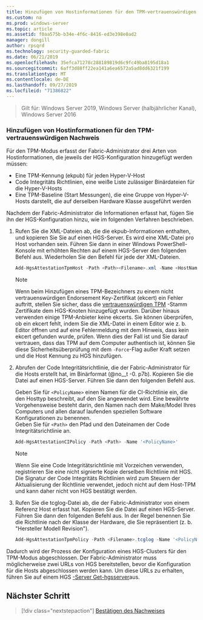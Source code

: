 ```yaml
---
title: Hinzufügen von Hostinformationen für den TPM-vertrauenswürdigen Nachweis
ms.custom: na
ms.prod: windows-server
ms.topic: article
ms.assetid: f0aa575b-b34e-4f6c-8416-ed3e398e0ad2
manager: dongill
author: rpsqrd
ms.technology: security-guarded-fabric
ms.date: 06/21/2019
ms.openlocfilehash: 35efca71278c288189819d6c9fc49ba8195d18a1
ms.sourcegitcommit: 6aff3d88ff22ea141a6ea6572a5ad8dd6321f199
ms.translationtype: MT
ms.contentlocale: de-DE
ms.lasthandoff: 09/27/2019
ms.locfileid: "71386822"
---
```

>Gilt für: Windows Server 2019, Windows Server (halbjährlicher Kanal), Windows Server 2016

### <a name="add-host-information-for-tpm-trusted-attestation"></a>Hinzufügen von Hostinformationen für den TPM-vertrauenswürdigen Nachweis

Für den TPM-Modus erfasst der Fabric-Administrator drei Arten von Hostinformationen, die jeweils der HGS-Konfiguration hinzugefügt werden müssen:

- Eine TPM-Kennung (ekpub) für jeden Hyper-V-Host
- Code Integritäts Richtlinien, eine weiße Liste zulässiger Binärdateien für die Hyper-V-Hosts
- Eine TPM-Baseline (Start Messungen), die eine Gruppe von Hyper-V-Hosts darstellt, die auf derselben Hardware Klasse ausgeführt werden

Nachdem der Fabric-Administrator die Informationen erfasst hat, fügen Sie ihn der HGS-Konfiguration hinzu, wie im folgenden Verfahren beschrieben.

1. Rufen Sie die XML-Dateien ab, die die ekpub-Informationen enthalten, und kopieren Sie Sie auf einen HGS-Server. Es wird eine XML-Datei pro Host vorhanden sein. Führen Sie dann in einer Windows PowerShell-Konsole mit erhöhten Rechten auf einem HGS-Server den folgenden Befehl aus. Wiederholen Sie den Befehl für jede der XML-Dateien.

    ```powershell
    Add-HgsAttestationTpmHost -Path <Path><Filename>.xml -Name <HostName>
    ```

    > [!NOTE]
    > Wenn beim Hinzufügen eines TPM-Bezeichners zu einem nicht vertrauenswürdigen Endorsement Key-Zertifikat (ekcert) ein Fehler auftritt, stellen Sie sicher, dass die [vertrauenswürdigen TPM](guarded-fabric-install-trusted-tpm-root-certificates.md) -Stamm Zertifikate dem HGS-Knoten hinzugefügt wurden.
    > Darüber hinaus verwenden einige TPM-Anbieter keine ekcerts.
    > Sie können überprüfen, ob ein ekcert fehlt, indem Sie die XML-Datei in einem Editor wie z. b. Editor öffnen und auf eine Fehlermeldung mit dem Hinweis, dass kein ekcert gefunden wurde, prüfen.
    > Wenn dies der Fall ist und Sie darauf vertrauen, dass das TPM auf dem Computer authentisch ist, können Sie diese Sicherheitsüberprüfung mit dem `-Force`-Flag außer Kraft setzen und die Host Kennung zu HGS hinzufügen.

2. Abrufen der Code Integritätsrichtlinie, die der Fabric-Administrator für die Hosts erstellt hat, im Binärformat (@no__t -0. p7b). Kopieren Sie die Datei auf einen HGS-Server. Führen Sie dann den folgenden Befehl aus.

    Geben Sie für `<PolicyName>` einen Namen für die CI-Richtlinie ein, die den Hosttyp beschreibt, auf den Sie angewendet wird. Eine bewährte Vorgehensweise besteht darin, den Namen nach dem Make/Model Ihres Computers und allen darauf laufenden speziellen Software Konfigurationen zu benennen.<br>Geben Sie für `<Path>` den Pfad und den Dateinamen der Code Integritätsrichtlinie an.

    ```powershell
    Add-HgsAttestationCIPolicy -Path <Path> -Name '<PolicyName>'
    ```
    
    > [!NOTE]
    > Wenn Sie eine Code Integritätsrichtlinie mit Vorzeichen verwenden, registrieren Sie eine nicht signierte Kopie derselben Richtlinie mit HGS.
    > Die Signatur der Code Integritäts Richtlinien wird zum Steuern der Aktualisierung der Richtlinie verwendet, jedoch nicht auf dem Host-TPM und kann daher nicht von HGS bestätigt werden.

3. Rufen Sie die tcglog-Datei ab, die der Fabric-Administrator von einem Referenz Host erfasst hat. Kopieren Sie die Datei auf einen HGS-Server. Führen Sie dann den folgenden Befehl aus. In der Regel benennen Sie die Richtlinie nach der Klasse der Hardware, die Sie repräsentiert (z. b. "Hersteller Modell Revision").

    ```powershell
    Add-HgsAttestationTpmPolicy -Path <Filename>.tcglog -Name '<PolicyName>'
    ```

Dadurch wird der Prozess der Konfiguration eines HGS-Clusters für den TPM-Modus abgeschlossen. Der Fabric-Administrator muss möglicherweise zwei URLs von HGS bereitstellen, bevor die Konfiguration für die Hosts abgeschlossen werden kann. Um diese URLs zu erhalten, führen Sie auf einem HGS [-Server Get-hgsserver](https://docs.microsoft.com/powershell/module/hgsserver/get-hgsserver?view=win10-ps)aus.

## <a name="next-step"></a>Nächster Schritt

> [!div class="nextstepaction"]
> [Bestätigen des Nachweises](guarded-fabric-confirm-hosts-can-attest-successfully.md)
